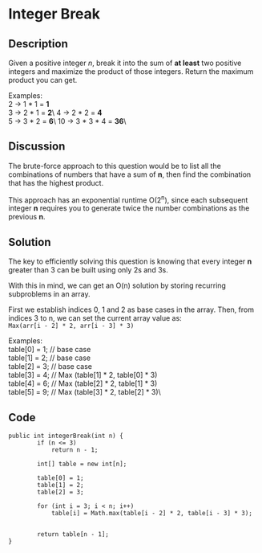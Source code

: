 ﻿# Integer Break

## Description
Given a positive integer _n_, break it into the sum of **at least** two positive integers and maximize the product of those integers. Return the maximum product you can get.

Examples:\
2 -> 1 * 1 = **1**\
3 -> 2 * 1 = **2**\ 
4 -> 2 * 2  = **4**\
5 -> 3 * 2  = **6**\ 
10 -> 3 * 3 * 4 = **36**\

## Discussion
The brute-force approach to this question would be to list all the combinations of numbers that have a sum of **n**, then find the combination that has the highest product. 

This approach has an exponential runtime O(2<sup>n</sup>), since each subsequent integer **n** requires you to generate twice the number combinations as the previous **n**.

## Solution
The key to efficiently solving this question is knowing that every integer **n** greater than 3 can be built using only 2s and 3s. 

With this in mind, we can get an O(n) solution by storing recurring subproblems in an array.

First we establish indices 0, 1 and 2 as base cases in the array. Then, from indices 3 to n, we can set the current array value as:\
`Max(arr[i - 2] * 2, arr[i - 3] * 3)`

Examples:\
table[0] = 1; // base case\
table[1] = 2; // base case\
table[2] = 3; // base case\
table[3] = 4; // Max (table[1] * 2, table[0] * 3)\
table[4] = 6; // Max (table[2] * 2, table[1] * 3)\
table[5] = 9; // Max (table[3] * 2, table[2] * 3)\




 



## Code
```
public int integerBreak(int n) {
        if (n <= 3)
            return n - 1;
        
        int[] table = new int[n];
        
        table[0] = 1;
        table[1] = 2;
        table[2] = 3;
        
        for (int i = 3; i < n; i++)
            table[i] = Math.max(table[i - 2] * 2, table[i - 3] * 3);
        
        
        return table[n - 1];
}
```

